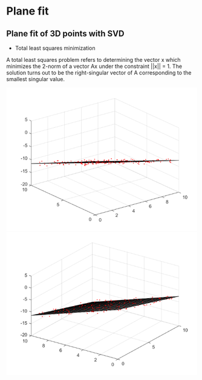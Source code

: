 # Plane fit
## Plane fit of 3D points with SVD
* Total least squares minimization

A total least squares problem refers to determining the vector x which minimizes the 2-norm of a vector Ax under the constraint ||x|| = 1. The solution turns out to be the right-singular vector of A corresponding to the smallest singular value.

<img src='images/plane1.png' />

<img src='images/plane2.png' />

